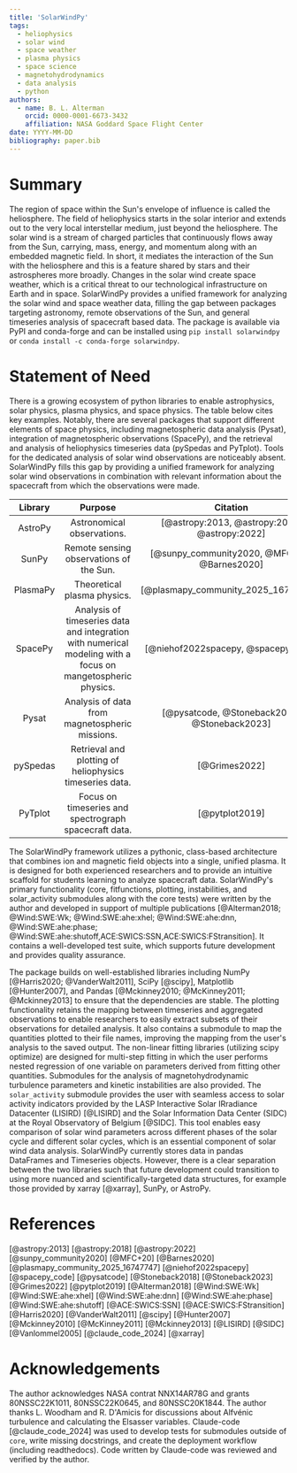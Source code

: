 ```yaml
---
title: 'SolarWindPy'
tags:
  - heliophysics
  - solar wind
  - space weather
  - plasma physics
  - space science
  - magnetohydrodynamics
  - data analysis
  - python
authors:
  - name: B. L. Alterman    
    orcid: 0000-0001-6673-3432
    affiliation: NASA Goddard Space Flight Center
date: YYYY-MM-DD
bibliography: paper.bib
---
```


# Summary

The region of space within the Sun's envelope of influence is called the heliosphere.
The field of heliophysics starts in the solar interior and extends out to the very local interstellar medium, just beyond the heliosphere.
The solar wind is a stream of charged particles that continuously flows away from the Sun, carrying, mass, energy, and momentum along with an embedded magnetic field.
In short, it mediates the interaction of the Sun with the heliosphere and this is a feature shared by stars and their astrospheres more broadly.
Changes in the solar wind create space weather, which is a critical threat to our technological infrastructure on Earth and in space.
SolarWindPy provides a unified framework for analyzing the solar wind and space weather data, filling the gap between packages targeting astronomy, remote observations of the Sun, and general timeseries analysis of spacecraft based data.
The package is available via PyPI and conda-forge and can be installed using `pip install solarwindpy` or `conda install -c conda-forge solarwindpy`.



# Statement of Need

There is a growing ecosystem of python libraries to enable astrophysics, solar physics, plasma physics, and space physics.
The table below cites key examples.
Notably, there are several packages that support different elements of space physics, including magnetospheric data analysis (Pysat), integration of magnetospheric observations (SpacePy), and the retrieval and analysis of heliophysics timeseries data (pySpedas and PyTplot).
Tools for the dedicated analysis of solar wind observations are noticeably absent.
SolarWindPy fills this gap by providing a unified framework for analyzing solar wind observations in combination with relevant information about the spacecraft from which the observations were made.

 Library  | Purpose                                                                                                      | Citation 
:--------:|:------------------------------------------------------------------------------------------------------------:|:--------:
 AstroPy  |  Astronomical observations.                                                                                  | [@astropy:2013, @astropy:2018, @astropy:2022]    
 SunPy    |  Remote sensing observations of the Sun.                                                                     | [@sunpy_community2020, @MFC+20, @Barnes2020]    
 PlasmaPy |  Theoretical plasma physics.                                                                                 | [@plasmapy_community_2025_16747747]    
 SpacePy  |  Analysis of timeseries data and integration with numerical modeling with a focus on mangetospheric physics. | [@niehof2022spacepy, @spacepy_code]    
 Pysat    |  Analysis of data from magnetospheric missions.                                                              | [@pysatcode, @Stoneback2018, @Stoneback2023]    
 pySpedas |  Retrieval and plotting of heliophysics timeseries data.                                                     | [@Grimes2022]    
 PyTplot  |  Focus on timeseries and spectrograph spacecraft data.                                                       | [@pytplot2019]    

The SolarWindPy framework utilizes a pythonic, class-based architecture that combines ion and magnetic field objects into a single, unified plasma.
It is designed for both experienced researchers and to provide an intuitive scaffold for students learning to analyze spacecraft data.
SolarWindPy's primary functionality (core, fitfunctions, plotting, instabilities, and solar_activity submodules along with the core tests) were written by the author and developed in support of multiple publications [@Alterman2018; @Wind:SWE:Wk; @Wind:SWE:ahe:xhel; @Wind:SWE:ahe:dnn, @Wind:SWE:ahe:phase; @Wind:SWE:ahe:shutoff,ACE:SWICS:SSN,ACE:SWICS:FStransition].
It contains a well-developed test suite, which supports future development and provides quality assurance.

The package builds on well-established libraries including NumPy [@Harris2020; @VanderWalt2011], SciPy [@scipy], Matplotlib [@Hunter2007], and Pandas [@Mckinney2010; @McKinney2011; @Mckinney2013] to ensure that the dependencies are stable.
The plotting functionality retains the mapping between timeseries and aggregated observations to enable researchers to easily extract subsets of their observations for detailed analysis.
It also contains a submodule to map the quantities plotted to their file names, improving the mapping from the user's analysis to the saved output.
The non-linear fitting libraries (utilizing scipy optimize) are designed for multi-step fitting in which the user performs nested regression of one variable on parameters derived from fitting other quantities.
Submodules for the analysis of magnetohydrodynamic turbulence parameters and kinetic instabilities are also provided.
The `solar_activity` submodule provides the user with seamless access to solar activity indicators provided by the LASP Interactive Solar IRradiance Datacenter (LISIRD) [@LISIRD] and the Solar Information Data Center (SIDC) at the Royal Observatory of Belgium [@SIDC].
This tool enables easy comparison of solar wind parameters across different phases of the solar cycle and different solar cycles, which is an essential component of solar wind data analysis.
SolarWindPy currently stores data in pandas DataFrames and Timeseries objects.
However, there is a clear separation between the two libraries such that future development could transition to using more nuanced and scientifically-targeted data structures, for example those provided by xarray [@xarray], SunPy, or AstroPy.


# References

[@astropy:2013]
[@astropy:2018]
[@astropy:2022]
[@sunpy_community2020]
[@MFC+20]
[@Barnes2020]
[@plasmapy_community_2025_16747747]
[@niehof2022spacepy]
[@spacepy_code]
[@pysatcode]
[@Stoneback2018]
[@Stoneback2023]
[@Grimes2022]
[@pytplot2019]
[@Alterman2018]
[@Wind:SWE:Wk]
[@Wind:SWE:ahe:xhel]
[@Wind:SWE:ahe:dnn]
[@Wind:SWE:ahe:phase]
[@Wind:SWE:ahe:shutoff]
[@ACE:SWICS:SSN]
[@ACE:SWICS:FStransition]
[@Harris2020]
[@VanderWalt2011]
[@scipy]
[@Hunter2007]
[@Mckinney2010]
[@McKinney2011]
[@Mckinney2013]
[@LISIRD]
[@SIDC]
[@Vanlommel2005]
[@claude_code_2024]
[@xarray]

# Acknowledgements

The author acknowledges NASA contrat NNX14AR78G and grants 80NSSC22K1011, 80NSSC22K0645, and 80NSSC20K1844.
The author thanks L. Woodham and R. D'Amicis for discussions about Alfvénic turbulence and calculating the Elsasser variables.
Claude-code [@claude_code_2024] was used to develop tests for submodules outside of `core`, write missing docstrings, and create the deployment workflow (including readthedocs).
Code written by Claude-code was reviewed and verified by the author.

